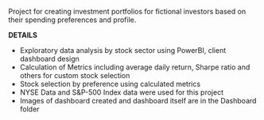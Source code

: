 Project for creating investment portfolios for fictional investors based on their spending preferences and profile.

**DETAILS**
* Exploratory data analysis by stock sector using PowerBI, client dashboard design
* Calculation of Metrics including average daily return, Sharpe ratio and others for custom stock selection
* Stock selection by preference using calculated metrics
* NYSE Data and S&P-500 Index data were used for this project
* Images of dashboard created and dashboard itself are in the Dashboard folder





